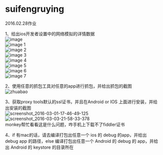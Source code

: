 # suifengruying
2016.02.28作业<br>


1、给出ios开发者设置中的网络模拟的详情数据<br>
![image](https://cloud.githubusercontent.com/assets/17422233/13397588/97bd9dfc-df35-11e5-80bd-e93f77efee4a.jpg)<br>
![image 1](https://cloud.githubusercontent.com/assets/17422233/13397582/9649c130-df35-11e5-9ef6-e1f460262c23.jpg)<br>
![image 2](https://cloud.githubusercontent.com/assets/17422233/13397584/9757784c-df35-11e5-8c8d-3164b8d56b6b.jpg)<br>
![image 3](https://cloud.githubusercontent.com/assets/17422233/13397585/979349d0-df35-11e5-91e7-a2fcf0e12690.jpg)<br>
![image 4](https://cloud.githubusercontent.com/assets/17422233/13397586/97bb45f2-df35-11e5-8720-7cb37917623f.jpg)<br>
![image 5](https://cloud.githubusercontent.com/assets/17422233/13397587/97bc67ac-df35-11e5-86eb-c7c034bf990b.jpg)<br>
![image 6](https://cloud.githubusercontent.com/assets/17422233/13397590/97bf7276-df35-11e5-8a60-f888e078ffa9.jpg)<br>
![image 7](https://cloud.githubusercontent.com/assets/17422233/13397589/97bf652e-df35-11e5-93da-1127ee9056af.jpg)<br>


2、使用任意的抓包工具对任意的app进行抓包，并给出抓包的截图<br>
![zhuabao](https://cloud.githubusercontent.com/assets/17422233/13398770/d73f1244-df3a-11e5-9de4-495476ed653f.png)<br>


3、获取proxy tools默认的ssl证书，并且在Android or IOS 上面进行安装，并给出安装的截图<br>
![screenshot_2016-03-01-17-46-49-125](https://cloud.githubusercontent.com/assets/17422233/13496843/5dfd9626-e18d-11e5-9643-89fc071edb2a.png)<br>
![screenshot_2016-03-03-21-58-33-378](https://cloud.githubusercontent.com/assets/17422233/13496842/5c105ad8-e18d-11e5-8cf1-bf07ee626227.png)<br>
monkey帮忙看看这是什么问题，咋手机上下载不了fiddler证书<br>


4、if 有mac的话，请去编译打包出任意一个 ios 的 debug 的app，并给出 debug app 的路径，else 编译打包出任意一个 Android 的 debug 的 app，并给出 Android 的 keystore 的目录所在<br>
